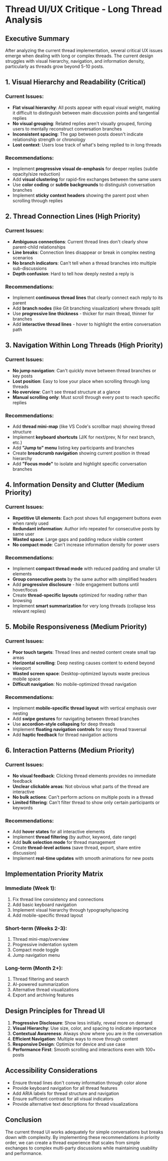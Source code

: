 # Thread UI/UX Critique - Long Thread Analysis

## Executive Summary
After analyzing the current thread implementation, several critical UX issues emerge when dealing with long or complex threads. The current design struggles with visual hierarchy, navigation, and information density, particularly as threads grow beyond 5-10 posts.

## 1. Visual Hierarchy and Readability (Critical)

### Current Issues:
- **Flat visual hierarchy**: All posts appear with equal visual weight, making it difficult to distinguish between main discussion points and tangential replies
- **No visual grouping**: Related replies aren't visually grouped, forcing users to mentally reconstruct conversation branches
- **Inconsistent spacing**: The gap between posts doesn't indicate relationship strength or chronology
- **Lost context**: Users lose track of what's being replied to in long threads

### Recommendations:
- Implement **progressive visual de-emphasis** for deeper replies (subtle opacity/size reduction)
- Add **visual clustering** for rapid-fire exchanges between the same users
- Use **color coding** or **subtle backgrounds** to distinguish conversation branches
- Implement **sticky context headers** showing the parent post when scrolling through replies

## 2. Thread Connection Lines (High Priority)

### Current Issues:
- **Ambiguous connections**: Current thread lines don't clearly show parent-child relationships
- **Line breaks**: Connection lines disappear or break in complex nesting scenarios
- **No branch indicators**: Can't tell when a thread branches into multiple sub-discussions
- **Depth confusion**: Hard to tell how deeply nested a reply is

### Recommendations:
- Implement **continuous thread lines** that clearly connect each reply to its parent
- Add **branch nodes** (like Git branching visualization) where threads split
- Use **progressive line thickness** - thicker for main thread, thinner for branches
- Add **interactive thread lines** - hover to highlight the entire conversation path

## 3. Navigation Within Long Threads (High Priority)

### Current Issues:
- **No jump navigation**: Can't quickly move between thread branches or key posts
- **Lost position**: Easy to lose your place when scrolling through long threads
- **No overview**: Can't see thread structure at a glance
- **Manual scrolling only**: Must scroll through every post to reach specific replies

### Recommendations:
- Add **thread mini-map** (like VS Code's scrollbar map) showing thread structure
- Implement **keyboard shortcuts** (J/K for next/prev, N for next branch, etc.)
- Add **"Jump to" menu** listing key participants and branches
- Create **breadcrumb navigation** showing current position in thread hierarchy
- Add **"Focus mode"** to isolate and highlight specific conversation branches

## 4. Information Density and Clutter (Medium Priority)

### Current Issues:
- **Repetitive UI elements**: Each post shows full engagement buttons even when rarely used
- **Redundant information**: Author info repeated for consecutive posts by same user
- **Wasted space**: Large gaps and padding reduce visible content
- **No compact mode**: Can't increase information density for power users

### Recommendations:
- Implement **compact thread mode** with reduced padding and smaller UI elements
- **Group consecutive posts** by the same author with simplified headers
- Add **progressive disclosure** - hide engagement buttons until hover/focus
- Create **thread-specific layouts** optimized for reading rather than browsing
- Implement **smart summarization** for very long threads (collapse less relevant replies)

## 5. Mobile Responsiveness (Medium Priority)

### Current Issues:
- **Poor touch targets**: Thread lines and nested content create small tap areas
- **Horizontal scrolling**: Deep nesting causes content to extend beyond viewport
- **Wasted screen space**: Desktop-optimized layouts waste precious mobile space
- **Difficult navigation**: No mobile-optimized thread navigation

### Recommendations:
- Implement **mobile-specific thread layout** with vertical emphasis over nesting
- Add **swipe gestures** for navigating between thread branches
- Use **accordion-style collapsing** for deep threads
- Implement **floating navigation controls** for easy thread traversal
- Add **haptic feedback** for thread navigation actions

## 6. Interaction Patterns (Medium Priority)

### Current Issues:
- **No visual feedback**: Clicking thread elements provides no immediate feedback
- **Unclear clickable areas**: Not obvious what parts of the thread are interactive
- **No bulk actions**: Can't perform actions on multiple posts in a thread
- **Limited filtering**: Can't filter thread to show only certain participants or keywords

### Recommendations:
- Add **hover states** for all interactive elements
- Implement **thread filtering** (by author, keyword, date range)
- Add **bulk selection mode** for thread management
- Create **thread-level actions** (save thread, export, share entire discussion)
- Implement **real-time updates** with smooth animations for new posts

## Implementation Priority Matrix

### Immediate (Week 1):
1. Fix thread line consistency and connections
2. Add basic keyboard navigation
3. Implement visual hierarchy through typography/spacing
4. Add mobile-specific thread layout

### Short-term (Weeks 2-3):
1. Thread mini-map/overview
2. Progressive indentation system
3. Compact mode toggle
4. Jump navigation menu

### Long-term (Month 2+):
1. Thread filtering and search
2. AI-powered summarization
3. Alternative thread visualizations
4. Export and archiving features

## Design Principles for Thread UI

1. **Progressive Disclosure**: Show less initially, reveal more on demand
2. **Visual Hierarchy**: Use size, color, and spacing to indicate importance
3. **Contextual Awareness**: Always show where you are in the conversation
4. **Efficient Navigation**: Multiple ways to move through content
5. **Responsive Design**: Optimize for device and use case
6. **Performance First**: Smooth scrolling and interactions even with 100+ posts

## Accessibility Considerations

- Ensure thread lines don't convey information through color alone
- Provide keyboard navigation for all thread features
- Add ARIA labels for thread structure and navigation
- Ensure sufficient contrast for all visual indicators
- Provide alternative text descriptions for thread visualizations

## Conclusion

The current thread UI works adequately for simple conversations but breaks down with complexity. By implementing these recommendations in priority order, we can create a thread experience that scales from simple exchanges to complex multi-party discussions while maintaining usability and performance.